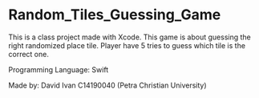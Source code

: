 # Random_Tiles_Guessing_Game

This is a class project made with Xcode.
This game is about guessing the right randomized place tile. Player have 5 tries to guess which tile is the correct one.

Programming Language:
Swift

Made by:
David Ivan C14190040 (Petra Christian University)
